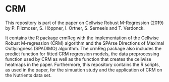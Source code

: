 # CRM
This repository is part of the paper on Cellwise Robust M-Regression (2019) by P. Filzmoser, S. Höppner, I. Ortner, S. Serneels and T. Verdonck.

It contains the R package crmReg with the implementation of the Cellwise Robust M-regression (CRM) algorithm and the SPArse DIrections of Maximal Outlyingness (SPADIMO) algorithm. The crmReg package also includes the predict function for fitted CRM regression models, the data preprocessing function used by CRM as well as the function that creates the cellwise heatmaps in the paper. Furthermore, this repository contains the R scripts, as used in the paper, for the simuation study and the application of CRM on the Nutrients data set.
